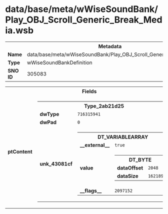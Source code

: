 <h1>data/base/meta/wWiseSoundBank/Play_OBJ_Scroll_Generic_Break_Media.wsb</h1><table><tr><th colspan="100%">Metadata</th></tr><tr><td><b>Name</b></td><td>data/base/meta/wWiseSoundBank/Play_OBJ_Scroll_Generic_Break_Media.wsb</td></tr><tr><td><b>Type</b></td><td>wWiseSoundBankDefinition</td></tr><tr><td><b>SNO ID</b></td><td>305083</td></tr></table>

<table><tr><th colspan="100%">Fields</th></tr><tr><td><b>ptContent</b></td><td><table><tr><th colspan="100%">Type_2ab21d25</th></tr><tr><td><b>dwType</b></td><td><code>716315941</code></td></tr><tr><td><b>dwPad</b></td><td><code>0</code></td></tr><tr><td><b>unk_43081cf</b></td><td><table><tr><th colspan="100%">DT_VARIABLEARRAY</th></tr><tr><td><b>__external__</b></td><td><code>true</code></td></tr><tr><td><b>value</b></td><td><table><tr><th colspan="100%">DT_BYTE</th></tr><tr><td><b>dataOffset</b></td><td><code>2048</code></td></tr><tr><td><b>dataSize</b></td><td><code>162189</code></td></tr></table>

</td></tr><tr><td><b>__flags__</b></td><td><code>2097152</code></td></tr></table>

</td></tr></table>


</td></tr></table>

